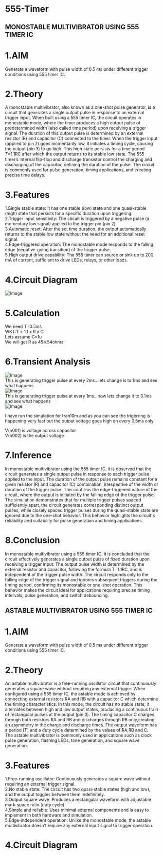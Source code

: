 # 555-Timer
## MONOSTABLE MULTIVIBRATOR USING 555 TIMER IC
# 1.AIM
Generate a waveform with pulse width of 0.5 ms under different trigger conditions using 555 timer IC.
# 2.Theory  
A monostable multivibrator, also known as a one-shot pulse generator, is a circuit that generates a single output pulse in response to an external trigger input. When built using a 555 timer IC, the circuit operates in monostable mode, where the timer produces a high output pulse of predetermined width (also called time period) upon receiving a trigger signal. The duration of this output pulse is determined by an external resistor (R) and capacitor (C) connected to the timer. When the trigger input (applied to pin 2) goes momentarily low, it initiates a timing cycle, causing the output (pin 3) to go high. This high state persists for a time period 𝑇=1.1RC after which the output returns to its stable low state. The 555 timer’s internal flip-flop and discharge transistor control the charging and discharging of the capacitor, defining the duration of the pulse. The circuit is commonly used for pulse generation, timing applications, and creating precise time delays.  
# 3.Features  
1.Single stable state: It has one stable (low) state and one quasi-stable (high) state that persists for a specific duration upon triggering.  
2.Trigger input sensitivity: The circuit is triggered by a negative pulse (a momentary low signal) applied to the trigger pin (pin 2).  
3.Automatic reset: After the set time duration, the output automatically returns to the stable low state without the need for an additional reset signal.  
4.Edge-triggered operation: The monostable mode responds to the falling edge (negative-going transition) of the trigger pulse.  
5.High output drive capability: The 555 timer can source or sink up to 200 mA of current, sufficient to drive LEDs, relays, or other loads. 

# 4.Circuit Diagram  
![Image](https://github.com/user-attachments/assets/0750370d-0d58-4146-8e35-5b9c5a835ab7)  

# 5.Calculation  
We need T=0.5ms  
WKT:T = 1.1 x R x C  
Lets assume C=1u  
We will get R as 454.54ohms  

# 6.Transient Analysis  

![Image](https://github.com/user-attachments/assets/58a5f433-07d0-4a9d-b0c1-c1154687c58c)  
This is generating trigger pulse at every 2ms...lets change is to 1ms and see what happens  
![Image](https://github.com/user-attachments/assets/7eb4bfd2-c616-4075-b89d-a02ef5a50ff7)  
This is generating trigger pulse at every 1ms...now lets change it to 0.1ms and see what happens  
![Image](https://github.com/user-attachments/assets/7a6794e1-4ace-4a04-9914-cd32a041048b)  

I have run the simulation for tran10m and as you can see the trigerring is happening very fast but the output voltage goes high on every 0.5ms only  

V(n001) is voltage across capacitor  
V(n002) is the output voltage  


# 7.Inference  
In  monostable multivibrator using the 555 timer IC, it is observed that the circuit generates a single output pulse in response to each trigger pulse applied to the input. The duration of the output pulse remains constant for a given resistor (R) and capacitor (C) combination, irrespective of the width or duration of the trigger pulse. This confirms the edge-triggered nature of the circuit, where the output is initiated by the falling edge of the trigger pulse. The simulation demonstrates that for multiple trigger pulses spaced sufficiently apart, the circuit generates corresponding distinct output pulses, while closely spaced trigger pulses during the quasi-stable state are ignored due to the one-shot behavior. This behavior highlights the circuit's reliability and suitability for pulse generation and timing applications.  

# 8.Conclusion  
 In monostable multivibrator using a 555 timer IC, it is concluded that the circuit effectively generates a single output pulse of fixed duration upon receiving a trigger input. The output pulse width is determined by the external resistor and capacitor, following the formula 
T=1.1RC, and is independent of the trigger pulse width. The circuit responds only to the falling edge of the trigger signal and ignores subsequent triggers during the timing period, confirming its monostable or one-shot operation. This behavior makes the circuit ideal for applications requiring precise timing intervals, pulse generation, and switch debouncing.  


## ASTABLE MULTIVIBRATOR USING 555 TIMER IC  

# 1.AIM  
Generate a waveform with pulse width of 0.5 ms under different trigger conditions using 555 timer IC.  

# 2.Theory  
An astable multivibrator is a free-running oscillator circuit that continuously generates a square wave without requiring any external trigger. When configured using a 555 timer IC, the astable mode is achieved by connecting external resistors RA and RB with a capacitor C which determine the timing characteristics. In this mode, the circuit has no stable state; it alternates between high and low output states, producing a continuous train of rectangular pulses at the output (pin 3). The timing capacitor C charges through both resistors RA and RB and discharges through RB only,creating an asymmetry in the charge and discharge times. The output waveform has a period (T) and a duty cycle determined by the values of RA,RB and C.  
The astable multivibrator is commonly used in applications such as clock pulse generation, flashing LEDs, tone generation, and square wave generation.  
# 3.Features  
1.Free-running oscillator: Continuously generates a square wave without requiring an external trigger signal.  
2.No stable state: The circuit has two quasi-stable states (high and low), and the output toggles between them indefinitely.  
3.Output square wave: Produces a rectangular waveform with adjustable mark-space ratio (duty cycle).  
4.Simple and reliable: Uses minimal external components and is easy to implement in both hardware and simulation.  
5.Edge-independent operation: Unlike the monostable mode, the astable multivibrator doesn’t require any external input signal to trigger operation.  

# 4.Circuit Diagram  


















